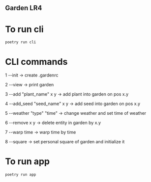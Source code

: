 ## Garden LR4

# To run cli
 <code>poetry run cli</code>
# CLI commands
 1 --init -> create .gardenrc

 2 --view -> print garden

 3 --add "plant_name" x y -> add plant into garden on pos x.y

 4 --add_seed "seed_name" x y -> add seed into garden on pos x.y

 5 --weather "type" "time" -> change weather and set time of weather

 6 --remove x y -> delete entity in garden by x.y

 7 --warp time -> warp time by time

 8 --square -> set personal square of garden and initialize it
 
 # To run app
 <code>poetry run app</code>
